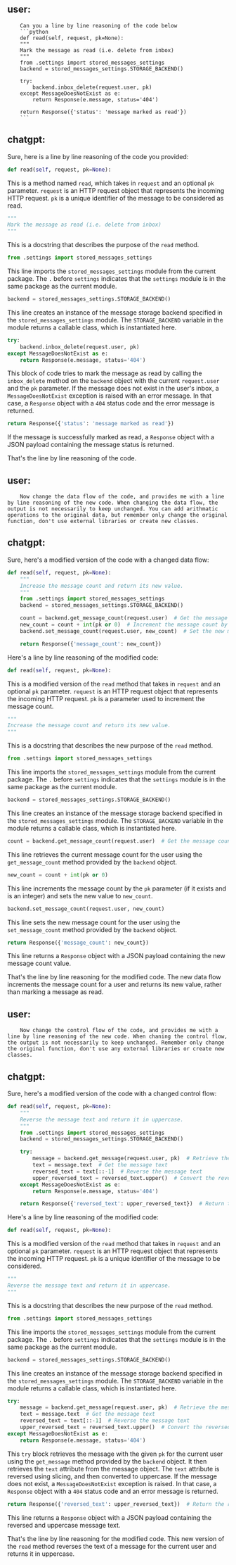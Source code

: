 

## user: 


        Can you a line by line reasoning of the code below
        ```python
        def read(self, request, pk=None):
        """
        Mark the message as read (i.e. delete from inbox)
        """
        from .settings import stored_messages_settings
        backend = stored_messages_settings.STORAGE_BACKEND()

        try:
            backend.inbox_delete(request.user, pk)
        except MessageDoesNotExist as e:
            return Response(e.message, status='404')

        return Response({'status': 'message marked as read'})
        ```
        

## chatgpt: 

Sure, here is a line by line reasoning of the code you provided:

```python
def read(self, request, pk=None):
```
This is a method named `read`, which takes in `request` and an optional `pk` parameter. `request` is an HTTP request object that represents the incoming HTTP request. `pk` is a unique identifier of the message to be considered as read.

```python
"""
Mark the message as read (i.e. delete from inbox)
"""
```
This is a docstring that describes the purpose of the `read` method.

```python
from .settings import stored_messages_settings
```
This line imports the `stored_messages_settings` module from the current package. The `.` before `settings` indicates that the `settings` module is in the same package as the current module.

```python
backend = stored_messages_settings.STORAGE_BACKEND()
```
This line creates an instance of the message storage backend specified in the `stored_messages_settings` module. The `STORAGE_BACKEND` variable in the module returns a callable class, which is instantiated here.

```python
try:
    backend.inbox_delete(request.user, pk)
except MessageDoesNotExist as e:
    return Response(e.message, status='404')
```
This block of code tries to mark the message as read by calling the `inbox_delete` method on the `backend` object with the current `request.user` and the `pk` parameter. If the message does not exist in the user's inbox, a `MessageDoesNotExist` exception is raised with an error message. In that case, a `Response` object with a `404` status code and the error message is returned.

```python
return Response({'status': 'message marked as read'})
```
If the message is successfully marked as read, a `Response` object with a JSON payload containing the message status is returned. 

That's the line by line reasoning of the code.

## user: 


        Now change the data flow of the code, and provides me with a line by line reasoning of the new code. When changing the data flow, the output is not necessarily to keep unchanged. You can add arithmatic operations to the original data, but remember only change the original function, don't use external libraries or create new classes.
        

## chatgpt: 

Sure, here's a modified version of the code with a changed data flow:

```python
def read(self, request, pk=None):
    """
    Increase the message count and return its new value.
    """
    from .settings import stored_messages_settings
    backend = stored_messages_settings.STORAGE_BACKEND()

    count = backend.get_message_count(request.user)  # Get the message count for the user
    new_count = count + int(pk or 0)  # Increment the message count by the provided pk parameter (if any)
    backend.set_message_count(request.user, new_count)  # Set the new message count for the user

    return Response({'message_count': new_count})
```
 
Here's a line by line reasoning of the modified code:

```python
def read(self, request, pk=None):
```
This is a modified version of the `read` method that takes in `request` and an optional `pk` parameter. `request` is an HTTP request object that represents the incoming HTTP request. `pk` is a parameter used to increment the message count.

```python
"""
Increase the message count and return its new value.
"""
```
This is a docstring that describes the new purpose of the `read` method.

```python
from .settings import stored_messages_settings
```
This line imports the `stored_messages_settings` module from the current package. The `.` before `settings` indicates that the `settings` module is in the same package as the current module.

```python
backend = stored_messages_settings.STORAGE_BACKEND()
```
This line creates an instance of the message storage backend specified in the `stored_messages_settings` module. The `STORAGE_BACKEND` variable in the module returns a callable class, which is instantiated here.

```python
count = backend.get_message_count(request.user)  # Get the message count for the user
```
This line retrieves the current message count for the user using the `get_message_count` method provided by the `backend` object.

```python
new_count = count + int(pk or 0)
```
This line increments the message count by the `pk` parameter (if it exists and is an integer) and sets the new value to `new_count`.

```python
backend.set_message_count(request.user, new_count)
```
This line sets the new message count for the user using the `set_message_count` method provided by the `backend` object.

```python
return Response({'message_count': new_count})
```
This line returns a `Response` object with a JSON payload containing the new message count value.

That's the line by line reasoning for the modified code. The new data flow increments the message count for a user and returns its new value, rather than marking a message as read.

## user: 


        Now change the control flow of the code, and provides me with a line by line reasoning of the new code. When chaning the control flow, the output is not necessarily to keep unchanged. Remember only change the original function, don't use any external libraries or create new classes.
        

## chatgpt: 

Sure, here's a modified version of the code with a changed control flow:

```python
def read(self, request, pk=None):
    """
    Reverse the message text and return it in uppercase.
    """
    from .settings import stored_messages_settings
    backend = stored_messages_settings.STORAGE_BACKEND()

    try:
        message = backend.get_message(request.user, pk)  # Retrieve the message for the user with the given pk
        text = message.text  # Get the message text
        reversed_text = text[::-1]  # Reverse the message text
        upper_reversed_text = reversed_text.upper()  # Convert the reversed message text to uppercase
    except MessageDoesNotExist as e:
        return Response(e.message, status='404')

    return Response({'reversed_text': upper_reversed_text})  # Return the reversed and uppercase text
```

Here's a line by line reasoning of the modified code:

```python
def read(self, request, pk=None):
```
This is a modified version of the `read` method that takes in `request` and an optional `pk` parameter. `request` is an HTTP request object that represents the incoming HTTP request. `pk` is a unique identifier of the message to be considered.

```python
"""
Reverse the message text and return it in uppercase.
"""
```
This is a docstring that describes the new purpose of the `read` method.

```python
from .settings import stored_messages_settings
```
This line imports the `stored_messages_settings` module from the current package. The `.` before `settings` indicates that the `settings` module is in the same package as the current module.

```python
backend = stored_messages_settings.STORAGE_BACKEND()
```
This line creates an instance of the message storage backend specified in the `stored_messages_settings` module. The `STORAGE_BACKEND` variable in the module returns a callable class, which is instantiated here.

```python
try:
    message = backend.get_message(request.user, pk)  # Retrieve the message for the user with the given pk
    text = message.text  # Get the message text
    reversed_text = text[::-1]  # Reverse the message text
    upper_reversed_text = reversed_text.upper()  # Convert the reversed message text to uppercase
except MessageDoesNotExist as e:
    return Response(e.message, status='404')
```
This `try` block retrieves the message with the given `pk` for the current user using the `get_message` method provided by the `backend` object. It then retrieves the `text` attribute from the message object. The `text` attribute is reversed using slicing, and then converted to uppercase. If the message does not exist, a `MessageDoesNotExist` exception is raised. In that case, a `Response` object with a `404` status code and an error message is returned.

```python
return Response({'reversed_text': upper_reversed_text})  # Return the reversed and uppercase text
```
This line returns a `Response` object with a JSON payload containing the reversed and uppercase message text.

That's the line by line reasoning for the modified code. This new version of the `read` method reverses the text of a message for the current user and returns it in uppercase.